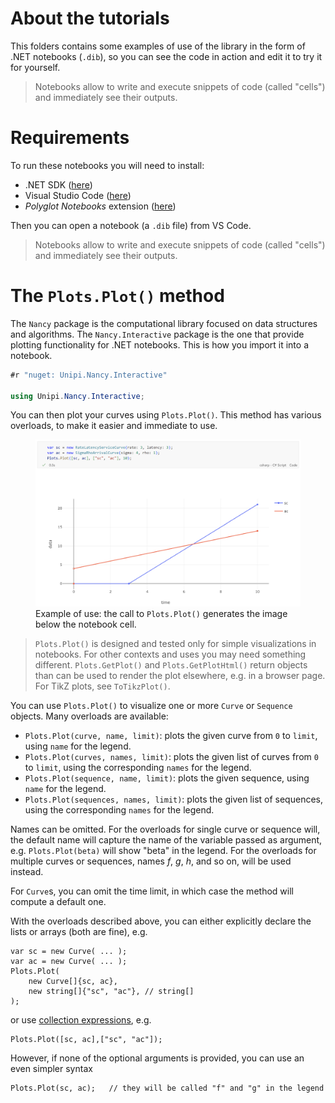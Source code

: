 # About the tutorials

This folders contains some examples of use of the library in the form of .NET notebooks (`.dib`), so you can see the code in action and edit it to try it for yourself.

> Notebooks allow to write and execute snippets of code (called "cells") and immediately see their outputs.

# Requirements

To run these notebooks you will need to install:
 
 * .NET SDK ([here](https://dotnet.microsoft.com/en-us/download))
 * Visual Studio Code ([here](https://code.visualstudio.com/)) 
 * *Polyglot Notebooks* extension ([here](https://marketplace.visualstudio.com/items?itemName=ms-dotnettools.dotnet-interactive-vscode))

Then you can open a notebook (a `.dib` file) from VS Code.

> Notebooks allow to write and execute snippets of code (called "cells") and immediately see their outputs.

# The `Plots.Plot()` method

The `Nancy` package is the computational library focused on data structures and algorithms.
The `Nancy.Interactive` package is the one that provide plotting functionality for .NET notebooks.
This is how you import it into a notebook.

```csharp
#r "nuget: Unipi.Nancy.Interactive"

using Unipi.Nancy.Interactive;
```

You can then plot your curves using `Plots.Plot()`.
This method has various overloads, to make it easier and immediate to use.

<figure>
    <img src="../img/06.png">
    <figcaption>Example of use: the call to <code>Plots.Plot()</code> generates the image below the notebook cell.</figcaption>
</figure>

> `Plots.Plot()` is designed and tested only for simple visualizations in notebooks. For other contexts and uses you may need something different.
> `Plots.GetPlot()` and `Plots.GetPlotHtml()` return objects than can be used to render the plot elsewhere, e.g. in a browser page.
> For TikZ plots, see `ToTikzPlot()`. 

You can use `Plots.Plot()` to visualize one or more `Curve` or `Sequence` objects. Many overloads are available:

 * `Plots.Plot(curve, name, limit)`: plots the given curve from `0` to `limit`, using `name` for the legend.
 * `Plots.Plot(curves, names, limit)`: plots the given list of curves from `0` to `limit`, using the corresponding `names` for the legend.
 * `Plots.Plot(sequence, name, limit)`: plots the given sequence, using `name` for the legend.
 * `Plots.Plot(sequences, names, limit)`: plots the given list of sequences, using the corresponding `names` for the legend.

Names can be omitted.
For the overloads for single curve or sequence will, the default name will capture the name of the variable passed as argument, e.g. `Plots.Plot(beta)` will show "beta" in the legend.
For the overloads for multiple curves or sequences, names *f*, *g*, *h*, and so on, will be used instead. 

For `Curve`s, you can omit the time limit, in which case the method will compute a default one.

With the overloads described above, you can either explicitly declare the lists or arrays (both are fine), e.g.

```
var sc = new Curve( ... );
var ac = new Curve( ... );
Plots.Plot(
    new Curve[]{sc, ac},
    new string[]{"sc", "ac"}, // string[]
);
```

or use [collection expressions](https://learn.microsoft.com/en-us/dotnet/csharp/language-reference/operators/collection-expressions), e.g.

```
Plots.Plot([sc, ac],["sc", "ac"]);
```

However, if none of the optional arguments is provided, you can use an even simpler syntax

```
Plots.Plot(sc, ac);   // they will be called "f" and "g" in the legend
```